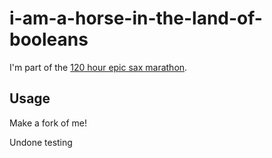 # i-am-a-horse-in-the-land-of-booleans

I'm part of the [120 hour epic sax marathon](http://iloveponies.github.com/120-hour-epic-sax-marathon/).

## Usage

Make a fork of me!

Undone testing
